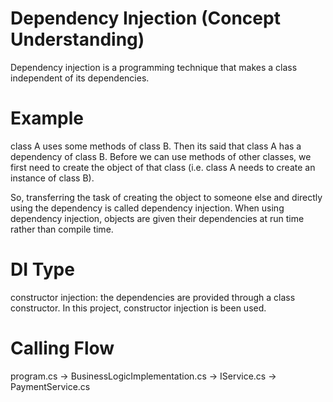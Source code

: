 # Dependency Injection (Concept Understanding)
Dependency injection is a programming technique that makes a class independent of its dependencies.

# Example
class A uses some methods of class B. Then its said that class A has a dependency of class B. Before we can use methods of other classes, we first need to create the object of that class (i.e. class A needs to create an instance of class B).

So, transferring the task of creating the object to someone else and directly using the dependency is called dependency injection. When using dependency injection, objects are given their dependencies at run time rather than compile time.

# DI Type
constructor injection: the dependencies are provided through a class constructor. In this project, constructor injection is been used.

# Calling Flow
program.cs -> BusinessLogicImplementation.cs -> IService.cs -> PaymentService.cs
